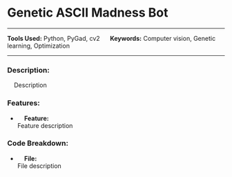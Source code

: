 
# Genetic ASCII Madness Bot

---

**Tools Used:** Python, PyGad, cv2 &nbsp;&nbsp;&nbsp;&nbsp; **Keywords:** Computer vision, Genetic learning, Optimization

---

### Description:
&nbsp;&nbsp;&nbsp;&nbsp;Description


### Features:
- &nbsp;&nbsp;&nbsp;&nbsp;**Feature:**  
Feature description


### Code Breakdown:
- &nbsp;&nbsp;&nbsp;&nbsp;**File:**  
File description
